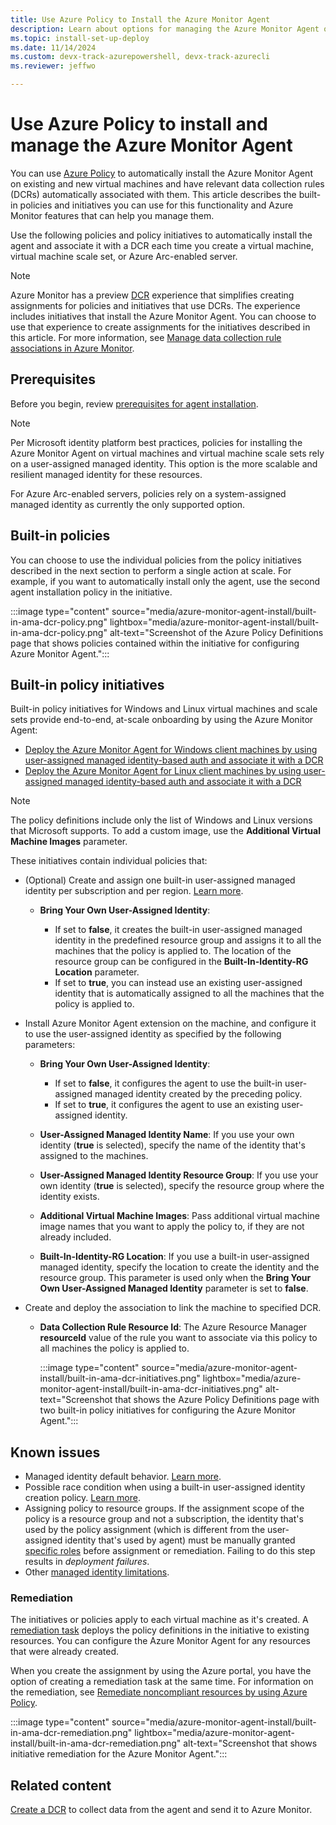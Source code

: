 ```yaml
---
title: Use Azure Policy to Install the Azure Monitor Agent
description: Learn about options for managing the Azure Monitor Agent on Azure virtual machines and Azure Arc-enabled servers.
ms.topic: install-set-up-deploy
ms.date: 11/14/2024
ms.custom: devx-track-azurepowershell, devx-track-azurecli
ms.reviewer: jeffwo

---
```


# Use Azure Policy to install and manage the Azure Monitor Agent

You can use [Azure Policy](/azure/governance/policy/overview) to automatically install the Azure Monitor Agent on existing and new virtual machines and have relevant data collection rules (DCRs) automatically associated with them. This article describes the built-in policies and initiatives you can use for this functionality and Azure Monitor features that can help you manage them.

Use the following policies and policy initiatives to automatically install the agent and associate it with a DCR each time you create a virtual machine, virtual machine scale set, or Azure Arc-enabled server.

> [!NOTE]
> Azure Monitor has a preview [DCR](../essentials/data-collection-rule-overview.md) experience that simplifies creating assignments for policies and initiatives that use DCRs. The experience includes initiatives that install the Azure Monitor Agent. You can choose to use that experience to create assignments for the initiatives described in this article. For more information, see [Manage data collection rule associations in Azure Monitor](../data-collection/data-collection-rule-associations.md#preview-dcr-experience).

## Prerequisites

Before you begin, review [prerequisites for agent installation](azure-monitor-agent-manage.md#prerequisites).

> [!NOTE]
> Per Microsoft identity platform best practices, policies for installing the Azure Monitor Agent on virtual machines and virtual machine scale sets rely on a user-assigned managed identity. This option is the more scalable and resilient managed identity for these resources.
>
> For Azure Arc-enabled servers, policies rely on a system-assigned managed identity as currently the only supported option.

## Built-in policies

You can choose to use the individual policies from the policy initiatives described in the next section to perform a single action at scale. For example, if you want to automatically install only the agent, use the second agent installation policy in the initiative.

:::image type="content" source="media/azure-monitor-agent-install/built-in-ama-dcr-policy.png" lightbox="media/azure-monitor-agent-install/built-in-ama-dcr-policy.png" alt-text="Screenshot of the Azure Policy Definitions page that shows policies contained within the initiative for configuring Azure Monitor Agent.":::

## Built-in policy initiatives

Built-in policy initiatives for Windows and Linux virtual machines and scale sets provide end-to-end, at-scale onboarding by using the Azure Monitor Agent:

- [Deploy the Azure Monitor Agent for Windows client machines by using user-assigned managed identity-based auth and associate it with a DCR](https://ms.portal.azure.com/#view/Microsoft_Azure_Policy/InitiativeDetailBlade/id/%2Fproviders%2FMicrosoft.Authorization%2FpolicySetDefinitions%2F0d1b56c6-6d1f-4a5d-8695-b15efbea6b49/scopes~/%5B%22%2Fsubscriptions%2Fae71ef11-a03f-4b4f-a0e6-ef144727c711%22%5D)
- [Deploy the Azure Monitor Agent for Linux client machines by using user-assigned managed identity-based auth and associate it with a DCR](https://ms.portal.azure.com/#view/Microsoft_Azure_Policy/InitiativeDetailBlade/id/%2Fproviders%2FMicrosoft.Authorization%2FpolicySetDefinitions%2Fbabf8e94-780b-4b4d-abaa-4830136a8725/scopes~/%5B%22%2Fsubscriptions%2Fae71ef11-a03f-4b4f-a0e6-ef144727c711%22%5D)  

> [!NOTE]
> The policy definitions include only the list of Windows and Linux versions that Microsoft supports. To add a custom image, use the **Additional Virtual Machine Images** parameter.

These initiatives contain individual policies that:

- (Optional) Create and assign one built-in user-assigned managed identity per subscription and per region. [Learn more](/azure/active-directory/managed-identities-azure-resources/how-to-assign-managed-identity-via-azure-policy#policy-definition-and-details).
  - **Bring Your Own User-Assigned Identity**:
  
     - If set to **false**, it creates the built-in user-assigned managed identity in the predefined resource group and assigns it to all the machines that the policy is applied to. The location of the resource group can be configured in the **Built-In-Identity-RG Location** parameter.
     - If set to **true**, you can instead use an existing user-assigned identity that is automatically assigned to all the machines that the policy is applied to.
- Install Azure Monitor Agent extension on the machine, and configure it to use the user-assigned identity as specified by the following parameters:

   - **Bring Your Own User-Assigned Identity**:
      
      - If set to **false**, it configures the agent to use the built-in user-assigned managed identity created by the preceding policy.
      - If set to **true**, it configures the agent to use an existing user-assigned identity.
  - **User-Assigned Managed Identity Name**: If you use your own identity (**true** is selected), specify the name of the identity that's assigned to the machines.
  - **User-Assigned Managed Identity Resource Group**: If you use your own identity (**true** is selected), specify the resource group where the identity exists.
  - **Additional Virtual Machine Images**: Pass additional virtual machine image names that you want to apply the policy to, if they are not already included.
  - **Built-In-Identity-RG Location**: If you use a built-in user-assigned managed identity, specify the location to create the identity and the resource group. This parameter is used only when the **Bring Your Own User-Assigned Managed Identity** parameter is set to **false**.
- Create and deploy the association to link the machine to specified DCR.

  - **Data Collection Rule Resource Id**: The Azure Resource Manager **resourceId** value of the rule you want to associate via this policy to all machines the policy is applied to.

    :::image type="content" source="media/azure-monitor-agent-install/built-in-ama-dcr-initiatives.png" lightbox="media/azure-monitor-agent-install/built-in-ama-dcr-initiatives.png" alt-text="Screenshot that shows the Azure Policy Definitions page with two built-in policy initiatives for configuring the Azure Monitor Agent.":::

## Known issues

- Managed identity default behavior. [Learn more](/azure/active-directory/managed-identities-azure-resources/managed-identities-faq#what-identity-will-imds-default-to-if-dont-specify-the-identity-in-the-request).
- Possible race condition when using a built-in user-assigned identity creation policy. [Learn more](/azure/active-directory/managed-identities-azure-resources/how-to-assign-managed-identity-via-azure-policy#known-issues).
- Assigning policy to resource groups. If the assignment scope of the policy is a resource group and not a subscription, the identity that's used by the policy assignment (which is different from the user-assigned identity that's used by agent) must be manually granted [specific roles](/azure/active-directory/managed-identities-azure-resources/how-to-assign-managed-identity-via-azure-policy#required-authorization) before assignment or remediation. Failing to do this step results in *deployment failures*.
- Other [managed identity limitations](/azure/active-directory/managed-identities-azure-resources/managed-identities-faq#limitations).

### Remediation

The initiatives or policies apply to each virtual machine as it's created. A [remediation task](/azure/governance/policy/how-to/remediate-resources) deploys the policy definitions in the initiative to existing resources. You can configure the Azure Monitor Agent for any resources that were already created.

When you create the assignment by using the Azure portal, you have the option of creating a remediation task at the same time. For information on the remediation, see [Remediate noncompliant resources by using Azure Policy](/azure/governance/policy/how-to/remediate-resources).

:::image type="content" source="media/azure-monitor-agent-install/built-in-ama-dcr-remediation.png" lightbox="media/azure-monitor-agent-install/built-in-ama-dcr-remediation.png" alt-text="Screenshot that shows initiative remediation for the Azure Monitor Agent.":::

## Related content

[Create a DCR](./azure-monitor-agent-send-data-to-event-hubs-and-storage.md) to collect data from the agent and send it to Azure Monitor.

